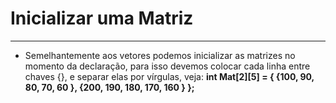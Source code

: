 # Inicializar uma Matriz
---
+ Semelhantemente aos vetores podemos inicializar as matrizes no momento da declaração, para isso devemos colocar cada linha entre chaves {}, e separar elas por vírgulas, veja:
<b> int Mat[2][5] = { {100, 90, 80, 70, 60 }, {200, 190, 180, 170, 160 } };</b>


